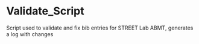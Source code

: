 # Validate_Script
Script used to validate and fix bib entries for STREET Lab ABMT, generates a log with changes
